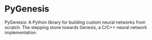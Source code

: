 # PyGenesis

PyGenesis: A Python library for building custom neural networks from scratch. The stepping stone towards Genesis, a C/C++ neural network implementation.
